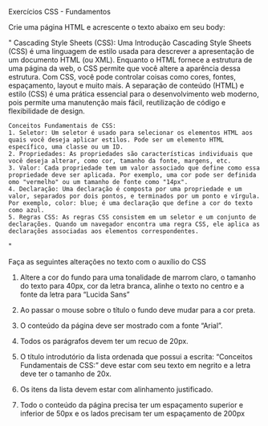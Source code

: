 Exercícios CSS - Fundamentos

Crie uma página HTML e acrescente o texto abaixo em seu body:

"
    Cascading Style Sheets (CSS):
    Uma Introdução
    Cascading Style Sheets (CSS) é uma linguagem de estilo usada para descrever a apresentação de um documento HTML (ou XML). Enquanto o HTML fornece a estrutura de uma página da web, o CSS permite que você altere a aparência dessa estrutura.
    Com CSS, você pode controlar coisas como cores, fontes, espaçamento, layout e muito mais. A separação de conteúdo (HTML) e estilo (CSS) é uma prática essencial para o desenvolvimento web moderno, pois permite uma manutenção mais fácil, reutilização de código e flexibilidade de design.

    Conceitos Fundamentais de CSS:
    1. Seletor: Um seletor é usado para selecionar os elementos HTML aos quais você deseja aplicar estilos. Pode ser um elemento HTML específico, uma classe ou um ID.
    2. Propriedades: As propriedades são características individuais que você deseja alterar, como cor, tamanho da fonte, margens, etc.
    3. Valor: Cada propriedade tem um valor associado que define como essa propriedade deve ser aplicada. Por exemplo, uma cor pode ser definida omo "vermelho" ou um tamanho de fonte como "14px".
    4. Declaração: Uma declaração é composta por uma propriedade e um valor, separados por dois pontos, e terminados por um ponto e vírgula. Por exemplo, color: blue; é uma declaração que define a cor do texto como azul.
    5. Regras CSS: As regras CSS consistem em um seletor e um conjunto de declarações. Quando um navegador encontra uma regra CSS, ele aplica as declarações associadas aos elementos correspondentes.

"

Faça as seguintes alterações no texto com o auxílio do CSS

1. Altere a cor do fundo para uma tonalidade de marrom claro, o tamanho do texto para 40px, cor da letra branca, alinhe o texto no centro e a fonte da letra para “Lucida Sans”

2. Ao passar o mouse sobre o título o fundo deve mudar para a cor preta.

3. O conteúdo da página deve ser mostrado com a fonte “Arial”.

4. Todos os parágrafos devem ter um recuo de 20px.

5. O título introdutório da lista ordenada que possui a escrita: “Conceitos Fundamentais de CSS:” deve estar com seu texto em negrito e a letra deve ter o tamanho de 20x.

6. Os itens da lista devem estar com alinhamento justificado.

7. Todo o conteúdo da página precisa ter um espaçamento superior e inferior de 50px e os lados precisam ter um espaçamento de 200px